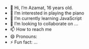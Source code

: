 - 👋 Hi, I’m Azamat, 16 years old.
- 👀 I’m interested in playing the piano
- 🌱 I’m currently learning JavaScript
- 💞️ I’m looking to collaborate on  ...
- 📫 How to reach me 
- 😄 Pronouns: 
- ⚡ Fun fact: ...

<!---
umarovl7/umarovl7 is a ✨ special ✨ repository because its `README.md` (this file) appears on your GitHub profile.
You can click the Preview link to take a look at your changes.
--->
